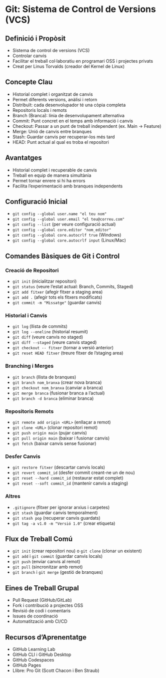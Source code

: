 # Git: Sistema de Control de Versions (VCS)

## Definició i Propòsit
- Sistema de control de versions (VCS)
- Controlar canvis
- Facilitar el treball col·laboratiu en programari OSS i projectes privats
- Creat per Linus Torvalds (creador del Kernel de Linux)

## Concepte Clau
- Historial complet i organitzat de canvis
- Permet diferents versions, anàlisi i retorn
- Distribuït: cada desenvolupador té una còpia completa
- Repositoris locals i remots
- Branch (Branca): línia de desenvolupament alternativa
- Commit: Punt concret en el temps amb informació i canvis
- Checkout: Passar a un punt de treball independent (ex. Main → Feature)
- Merge: Unió de canvis entre branques
- Stash: Guardar canvis per recuperar-los més tard
- HEAD: Punt actual al qual es troba el repositori

## Avantatges
- Historial complet i recuperable de canvis
- Treball en equip de manera simultània
- Permet tornar enrere si hi ha errors
- Facilita l’experimentació amb branques independents

## Configuració Inicial
- `git config --global user.name "el teu nom"`
- `git config --global user.email "el teu@correu.com"`
- `git config --list` (per veure configuració actual)
- `git config --global core.editor "nom_editor"`
- `git config --global core.autocrlf true` (Windows)
- `git config --global core.autocrlf input` (Linux/Mac)

## Comandes Bàsiques de Git i Control

### Creació de Repositori
- `git init` (inicialitzar repositori)
- `git status` (veure l’estat actual: Branch, Commits, Staged)
- `git add fitxer` (afegir fitxer a staging area)
- `git add .` (afegir tots els fitxers modificats)
- `git commit -m "Missatge"` (guardar canvis)

### Historial i Canvis
- `git log` (llista de commits)
- `git log --oneline` (historial resumit)
- `git diff` (veure canvis no staged)
- `git diff --staged` (veure canvis staged)
- `git checkout -- fitxer` (tornar a versió anterior)
- `git reset HEAD fitxer` (treure fitxer de l’staging area)

### Branching i Merges
- `git branch` (llista de branques)
- `git branch nom_branxa` (crear nova branca)
- `git checkout nom_branxa` (canviar a branca)
- `git merge branca` (fusionar branca a l’actual)
- `git branch -d branca` (eliminar branca)

### Repositoris Remots
- `git remote add origin <URL>` (enllaçar a remot)
- `git clone <URL>` (clonar repositori remot)
- `git push origin main` (pujar canvis)
- `git pull origin main` (baixar i fusionar canvis)
- `git fetch` (baixar canvis sense fusionar)

### Desfer Canvis
- `git restore fitxer` (descartar canvis locals)
- `git revert commit_id` (desfer commit creant-ne un de nou)
- `git reset --hard commit_id` (restaurar estat complet)
- `git reset --soft commit_id` (mantenir canvis a staging)

### Altres
- `.gitignore` (fitxer per ignorar arxius i carpetes)
- `git stash` (guardar canvis temporalment)
- `git stash pop` (recuperar canvis guardats)
- `git tag -a v1.0 -m "Versió 1.0"` (crear etiqueta)

## Flux de Treball Comú
- `git init` (crear repositori nou) o `git clone` (clonar un existent)
- `git add` i `git commit` (guardar canvis locals)
- `git push` (enviar canvis al remot)
- `git pull` (sincronitzar amb remot)
- `git branch` i `git merge` (gestió de branques)

## Eines de Treball Grupal
- Pull Request (GitHub/GitLab)
- Fork i contribució a projectes OSS
- Revisió de codi i comentaris
- Issues de coordinació
- Automatització amb CI/CD

## Recursos d’Aprenentatge
- GitHub Learning Lab
- GitHub CLI i GitHub Desktop
- GitHub Codespaces
- GitHub Pages
- Llibre: Pro Git (Scott Chacon i Ben Straub)
